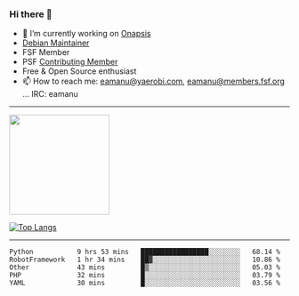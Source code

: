 ### Hi there 👋


- 🔭 I’m currently working on [Onapsis](http://onapsis.com)
- [Debian Maintainer](https://qa.debian.org/developer.php?login=eamanu%40yaerobi.com)
- FSF Member
- PSF [Contributing Member](https://www.python.org/psf/membership/#what-membership-classes-are-there)
- Free & Open Source enthusiast 
- 📫 How to reach me: eamanu@yaerobi.com, eamanu@members.fsf.org ... IRC: eamanu

---

<img height="180em" src="https://github-readme-stats.vercel.app/api?theme=dark&username=eamanu&show_icons=true&hide_border=true&&count_private=true&include_all_commits=true" />

[![Top Langs](https://github-readme-stats.vercel.app/api/top-langs/?theme=dark&username=eamanu&layout=compact)](https://github.com/anuraghazra/github-readme-stats)

---

<!--START_SECTION:waka-->
```text
Python           9 hrs 53 mins   █████████████████░░░░░░░░   68.14 % 
RobotFramework   1 hr 34 mins    ██▓░░░░░░░░░░░░░░░░░░░░░░   10.86 % 
Other            43 mins         █▒░░░░░░░░░░░░░░░░░░░░░░░   05.03 % 
PHP              32 mins         █░░░░░░░░░░░░░░░░░░░░░░░░   03.79 % 
YAML             30 mins         █░░░░░░░░░░░░░░░░░░░░░░░░   03.56 % 
```
<!--END_SECTION:waka-->
